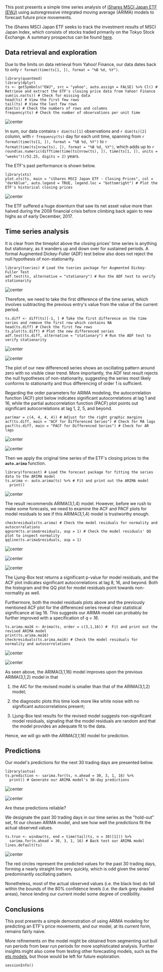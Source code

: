 This post presents a simple time series analysis of [iShares MSCI Japan ETF (EWJ)](https://www.ishares.com/us/products/239665/ishares-msci-japan-etf) using autoregressive integrated moving average (ARIMA) models to forecast future price movements.

The iShares MSCI Japan ETF seeks to track the investment results of MSCI Japan Index, which consists of stocks traded primarily on the Tokyo Stock Exchange. A summary prospectus can be found [here](https://www.ishares.com/us/library/stream-document?stream=reg&product=WEBXJPY&shareClass=NA&documentId=925856~926146~926374~1180074~1242907&iframeUrlOverride=%2Fus%2Fliterature%2Fsummary-prospectus%2Fsp-ishares-msci-japan-etf-8-31.pdf).

## Data retrieval and exploration

Due to the limits on data retrieval from Yahoo! Finance, our data dates back to only `r format(time(ts[1, ]), format = "%B %d, %Y")`.

```
library(quantmod) 
library(dplyr) 
ts <- getSymbols("EWJ", src = "yahoo", auto.assign = FALSE) %>% Cl() # Retrieve and extract the ETF's closing price data from Yahoo! Finance
sum(is.na(ts)) # Check for missing data
head(ts) # View the first few rows
tail(ts) # View the last few rows
dim(ts) # Check the numbers of rows and columns
frequency(ts) # Check the number of observations per unit time
```

![center](http://roywangtw.github.io/images/2017-12-07-load-examine-raw-data.png)

In sum, our data contains `r dim(ts)[1]` observations and `r dim(ts)[2]` column, with `r frequency(ts)` day for each unit time, spanning from `r format(time(ts[1, ]), format = "%B %d, %Y")` to `r format(time(ts[nrow(ts), ]), format = "%B %d, %Y")`, which adds up to `r round(as.numeric(difftime(time(ts[nrow(ts), ]), time(ts[1, ]), units = "weeks"))/52.25, digits = 2)` years.

The ETF's past performance is shown below.

```
library(xts)
plot.xts(ts, main = "iShares MSCI Japan ETF - Closing Prices", col = "darkblue", auto.legend = TRUE, legend.loc = "bottomright") # Plot the ETF's historical closing prices
```

![center](http://roywangtw.github.io/images/2017-12-07-ETF-timeplot.png)

The ETF suffered a huge downturn that saw its net asset value more than halved during the 2008 financial crisis before climbing back again to new highs as of early December, 2017.

## Time series analysis

It is clear from the timeplot above the closing prices' time series is anything but stationary, as it wanders up and down over for sustained periods. A formal Augmented Dickey-Fuller (ADF) test below also does not reject the null hypothesis of non-stationarity.

```
library(tseries) # Load the tseries package for Augmented Dickey-Fuller Test
adf.test(ts, alternative = "stationary") # Run the ADF test to verify stationarity
```

![center](http://roywangtw.github.io/images/2017-12-07-ADF-test.png)

Therefore, we need to take the first difference of the time series, which involves subtracting the previous entry's value from the value of the current period.

```
ts.diff <- diff(ts)[-1, ] # Take the first difference on the time series and remove the first row which contains NA
head(ts.diff) # Check the first few rows
ts.plot(ts.diff) # Plot the new differenced series
adf.test(ts.diff, alternative = "stationary") # Run the ADF test to verify stationarity
```

![center](http://roywangtw.github.io/images/2017-12-07-load-examine-differenced-series.png)

![center](http://roywangtw.github.io/images/2017-12-07-differenced-series-plot.png)

The plot of our new differenced series shows an oscillating pattern around zero with no visible clear trend. More importantly, the ADF test result rejects the null hypotheses of non-stationarity, suggesting the series most likely conforms to stationarity and thus differencing of order 1 is sufficient.

Regarding the order parameters for ARIMA modeling, the autocorrelation function (ACF) plot below indicates significant autocorrelations at lag 1 and 16, while the partial autocorrelation function (PACF) plot points out significant autocorrelations at lag 1, 2, 5, and beyond.

```
par(mar = c(4, 4, 4, 4)) # Adjust for the right graphic margins
acf(ts.diff, main = "ACF for Differenced Series") # Check for MA lags
pacf(ts.diff, main = "PACF for Differenced Series") # Check for AR lags
```

![center](http://roywangtw.github.io/images/2017-12-07-ACF-differenced-series.png)

![center](http://roywangtw.github.io/images/2017-12-07-PACF-differenced-series.png)

Then we apply the original time series of the ETF's closing prices to the **`auto.arima`** function.

```
library(forecast) # Load the forecast package for fitting the series data to the ARIMA model
ts.arima <- auto.arima(ts) %>% # Fit and print out the ARIMA model
  print()
```

![center](http://roywangtw.github.io/images/2017-12-07-ARIMA-first-model.png)

The result recommends ARIMA(3,1,4) model. However, before we rush to make some forecasts, we need to examine the ACF and PACF plots for model residuals to see if this ARIMA(3,1,4) model is trustworthy enough.

```
checkresiduals(ts.arima) # Check the model residuals for normality and autocorrelations
qqnorm(ts.arima$residuals, asp = 1) # Check the model residuals' QQ plot to inspect normality
qqline(ts.arima$residuals, asp = 1)
```

![center](http://roywangtw.github.io/images/2017-12-07-ARIMA-first-model-Ljung-test.png)


![center](http://roywangtw.github.io/images/2017-12-07-ARIMA-first-model-residuals.png)


![center](http://roywangtw.github.io/images/2017-12-07-ARIMA-first-model-qqplot.png)

The Ljung-Box test returns a significant p-value for model residuals, and the ACF plot indicates significant autocorrelations at lag 8, 16, and beyond. Both the histogram and the QQ plot for model residuals point towards non-normality as well.

Furthermore, both the model residuals plots above and the previously mentioned ACF plot for the differenced series reveal clear statistical significance at lag 16. This suggests our ARIMA model can probably be further improved with a specification of *q = 16*.

```
ts.arima.ma16 <- Arima(ts, order = c(3,1,16)) #  Fit and print out the revised ARIMA model
print(ts.arima.ma16)
checkresiduals(ts.arima.ma16) # Check the model residuals for normality and autocorrelations
```

![center](http://roywangtw.github.io/images/2017-12-07-ARIMA-revised-model.png)


![center](http://roywangtw.github.io/images/2017-12-07-ARIMA-revised-model-residuals.png)

As seen above, the ARIMA(3,1,16) model improves upon the previous ARIMA(3,1,2) model in that

1. the AIC for the revised model is smaller than that of the ARIMA(3,1,2) model;

2. the diagnostic plots this time look more like white noise with no significant autocorrelations present;

3. Ljung-Box test results for the revised model suggests non-significant model residuals, signaling that the model residuals are random and that the model provides an adequate fit to the data. 

Hence, we will go with the *ARIMA(3,1,16)* model for prediction.

## Predictions

Our model's predictions for the next 30 trading days are presented below.

```
library(astsa)
ts.prediction <- sarima.for(ts, n.ahead = 30, 3, 1, 16) %>% 
  print() # Generate our ARIMA model's 30-day predictions
```

![center](http://roywangtw.github.io/images/2017-12-07-ARIMA-revised-model-predictions-numbers.png)


![center](http://roywangtw.github.io/images/2017-12-07-ARIMA-revised-model-predictions-plot.png)

Are these predictions reliable?

We designate the past 30 trading days in our time series as the "hold-out" set, fit our chosen ARIMA model, and see how well the predictions fit the actual observed values.

```
ts.trun <- window(ts, end = time(tail(ts, n = 30)[1])) %>% 
  sarima.for(n.ahead = 30, 3, 1, 16) # Back test our ARIMA model
lines.default(ts)
```

![center](roywangtw.github.io/images/2017-12-07-ARIMA-revised-model-backtest-plot.png)

The red circles represent the predicted values for the past 30 trading days, forming a nearly straight line very quickly, which is odd given the series' predominantly oscillating pattern. 

Nonetheless, most of the actual observed values (i.e. the black line) do fall within the bounds of the 80% confidence levels (i.e. the dark grey shaded areas), hence lending our current model some degree of credibility. 

## Conclusions

This post presents a simple demonstration of using ARIMA modeling for predicting an ETF's price movements, and our model, at its current form, remains fairly naive. 

More refinements on the model might be obtained from segmenting out bull run periods from bear run periods for more sophisticated analysis. Further insights might also come from testing other forecasting models, such as the [ets models](https://ellisp.github.io/blog/2016/11/27/ets-friends), but those would be left for future exploration.

```
sessionInfo()
```
